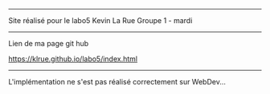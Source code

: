 
------------------------------------------------------------------------

Site réalisé pour le labo5
Kevin La Rue
Groupe 1 - mardi



-------------------------------------------------------------------------  

Lien de ma page git hub 

https://klrue.github.io/labo5/index.html

-------------------------------------------------------------------------

L'implémentation ne s'est pas réalisé correctement sur WebDev...